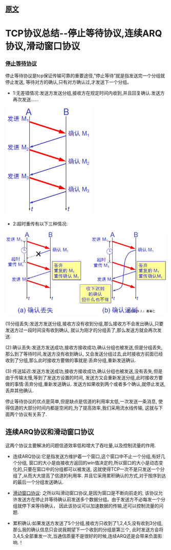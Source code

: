 
## [原文](https://blog.csdn.net/yangbodong22011/article/details/48473183)

# TCP协议总结--停止等待协议,连续ARQ协议,滑动窗口协议

### [停止等待协议](09、TCP可靠传输的工作原理.md)

停止等待协议是tcp保证传输可靠的重要途径,”停止等待”就是指发送完一个分组就停止发送,
等待对方的确认,只有对方确认过,才发送下一个分组。


- 1:无差错情况:发送方发送分组,接收方在规定时间内收到,并且回复确认.发送方再次发送…… 

![](../images/tcp/arq/tcp_ARQ_1.png)
 
- 2:超时重传有以下三种情况: 


![](../images/tcp/arq/tcp_ARQ_3.png)

(1)分组丢失:发送方发送分组,接收方没有收到分组,那么接收方不会发出确认,只要发送方过一段时间没有收到确认,
就认为刚才的分组丢了,那么发送方就会再次发送. 

(2):确认丢失:发送方发送成功,接收方接收成功,确认分组也被发送,但是分组丢失,那么到了等待时间,发送方没有收到确认,
又会发送分组过去,此时接收方前面已经收到了分组,那么此时接收方要做的事就是:丢弃分组,重新发送确认. 

(3):传送延迟:发送方发送成功,接收方接收成功,确认分组也被发送,没有丢失,但是由于传输太慢,等到了发送方设置的时间,
发送方又会重新发送分组,此时接收方要做的事情:丢弃分组,重新发送确认. 
发送方如果收到两个或者多个确认,就停止发送,丢弃其他确认. 


停止等待协议的优点是简单,但是缺点是信道的利用率太低,一次发送一条消息,
使得信道的大部分时间内都是空闲的,为了提高效率,我们采用流水线传输,
这就与下面两个协议有关系了.
 
 
## 连续ARQ协议和滑动窗口协议 
这两个协议主要解决的问题信道效率低和增大了吞吐量,以及控制流量的作用.

- 连续ARQ协议:它是指发送方维护着一个窗口,这个窗口中不止一个分组,有好几个分组,
窗口的大小是由接收方返回的win值决定的,所以窗口的大小是动态变化的,只要在窗口中的分组都可以被发送,
这就使得TCP一次不是只发送一个分组了,从而大大提高了信道的利用率.
并且它采用累积确认的方式,对于按序到达的最后一个分组发送确认.

- [滑动窗口协议](TCP%20的那些事儿【coolshell.com】/6_TCP滑动窗口和流控.md):
之所以叫滑动窗口协议,是因为窗口是不断向前走的,
该协议允许发送方在停止并等待确认前发送多个数据分组。由于发送方不必每发一个分组就停下来等待确认，
因此该协议可以加速数据的传输,还可以控制流量的问题.

- 累积确认:如果发送方发送了5个分组,接收方只收到了1,2,4,5,没有收到3分组,
那么我的确认信息只会说我期望下一个收到的分组是第三个,
此时发送方会将3,4,5,全部重发一次,当通信质量不是很好的时候,连续ARQ还是会带来负面影响.！